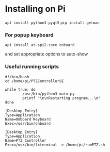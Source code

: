 # Installing on Pi

`apt install python3-pyqt5`
`pip install getmac`

### For popup keyboard

`apt install at-spi2-core onboard`

and set appropriate options to auto-show


### Useful running scripts

```
#!/bin/bash
cd /home/pi/PTZControllerUI

while true; do
        /usr/bin/python3 main.py
        printf "\n\nRestarting program...\n"
done
```
```
[Desktop Entry]
Type=Application
Name=Onboard Keyboard
Exec=/usr/bin/onboard
```
```
[Desktop Entry]
Type=Application
Name=PTZ Controller
Exec=/usr/bin/lxterminal -e /home/pi/runPTZ.sh
```
